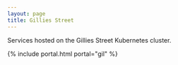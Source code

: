 ```yaml
---
layout: page
title: Gillies Street
---
```


Services hosted on the Gillies Street Kubernetes cluster.

{% include portal.html portal="gil" %}
